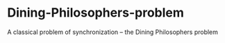 # Dining-Philosophers-problem
A classical problem of synchronization – the Dining Philosophers problem
